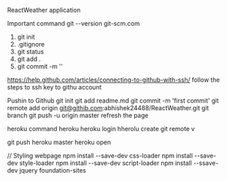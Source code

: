 ReactWeather application

Important command
git --version 
git-scm.com

1. git init
2. .gitignore
3. git status
3. git add .
4. git commit -m ''

https://help.github.com/articles/connecting-to-github-with-ssh/
follow the steps to ssh key to githu account

Pushin to Github
git init
git add readme.md
git commit -m 'first commit'
git remote add origin git@githib.com:abhishek24488/ReactWeather.git
git branch
git push -u origin master
refresh the page

heroku command
heroku
heroku login
hherolu create
git remote v

git push heroku master
heroku open

// Styling webpage 
npm install --save-dev css-loader
npm install --save-dev style-loader
npm install --save-dev script-loader
npm install --ssave-dev jquery foundation-sites